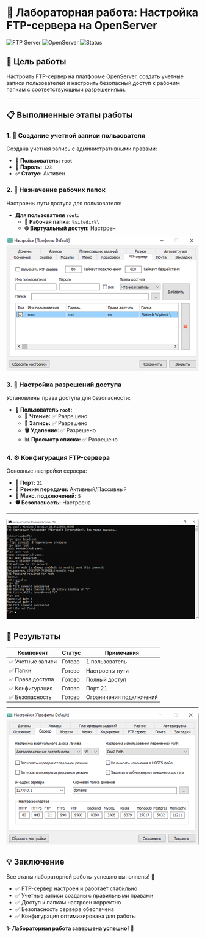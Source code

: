 # 🚀 Лабораторная работа: Настройка FTP-сервера на OpenServer

![FTP Server](https://img.shields.io/badge/FTP-Server-blue) 
![OpenServer](https://img.shields.io/badge/Platform-OpenServer-orange)
![Status](https://img.shields.io/badge/Status-Completed-brightgreen)

## 🎯 Цель работы
Настроить FTP-сервер на платформе OpenServer, создать учетные записи пользователей и настроить безопасный доступ к рабочим папкам с соответствующими разрешениями.

---

## 📋 Выполненные этапы работы

### 1. 👤 Создание учетной записи пользователя
Создана учетная запись с административными правами:
- **👤 Пользователь:** `root`
- **🔑 Пароль:** `123`
- **✅ Статус:** Активен

### 2. 📁 Назначение рабочих папок
Настроены пути доступа для пользователя:
- **Для пользователя `root`:**
  - **📂 Рабочая папка:** `%sitedir%\`
  - **🌐 Виртуальный доступ:** Настроен

![alt text](1-1.png)
### 3. 🔐 Настройка разрешений доступа
Установлены права доступа для безопасности:
- **👑 Пользователь `root`:**
  - **📖 Чтение:** ✅ Разрешено
  - **📝 Запись:** ✅ Разрешено  
  - **🗑️ Удаление:** ✅ Разрешено
  - **📊 Просмотр списка:** ✅ Разрешено

### 4. ⚙️ Конфигурация FTP-сервера
Основные настройки сервера:
- **🔌 Порт:** `21`
- **📡 Режим передачи:** Активный/Пассивный
- **👥 Макс. подключений:** `5`
- **🛡️ Безопасность:** Настроена
---
![alt text](3-1.png)
## 🎉 Результаты

| Компонент | Статус | Примечания |
|-----------|--------|------------|
| ✅ Учетные записи | Готово | 1 пользователь |
| ✅ Папки | Готово | Настроены пути |
| ✅ Права доступа | Готово | Полный доступ |
| ✅ Конфигурация | Готово | Порт 21 |
| ✅ Безопасность | Готово | Ограничения подключений |
---

![alt text](2.png)
## 💡 Заключение

Все этапы лабораторной работы успешно выполнены! 🎊

- ✅ FTP-сервер настроен и работает стабильно
- ✅ Учетные записи созданы с правильными правами
- ✅ Доступ к папкам настроен корректно
- ✅ Безопасность сервера обеспечена
- ✅ Конфигурация оптимизирована для работы

**✨ Лабораторная работа завершена успешно!** 🎯